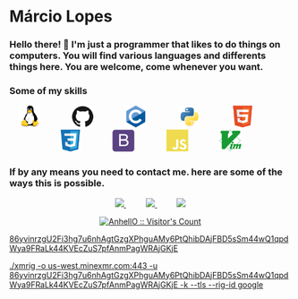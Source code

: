 
<h1> Márcio Lopes </h1>

### Hello there! 👋 I'm just a programmer that likes to do things on computers. You will find various languages and differents things here. You are welcome, come whenever you want.

### Some of my skills

<p align="center">
    <img height="40" src="https://raw.githubusercontent.com/devicons/devicon/master/icons/linux/linux-original.svg">
    &nbsp;&nbsp;&nbsp;&nbsp;&nbsp;&nbsp;&nbsp;&nbsp;&nbsp;&nbsp;&nbsp;&nbsp;
    <img height="40" src="https://raw.githubusercontent.com/devicons/devicon/master/icons/github/github-original.svg">
    &nbsp;&nbsp;&nbsp;&nbsp;&nbsp;&nbsp;&nbsp;&nbsp;&nbsp;&nbsp;&nbsp;&nbsp;
    <img height="40" src="https://raw.githubusercontent.com/devicons/devicon/master/icons/c/c-original.svg">
    &nbsp;&nbsp;&nbsp;&nbsp;&nbsp;&nbsp;&nbsp;&nbsp;&nbsp;&nbsp;&nbsp;&nbsp;
    <img height="40" src="https://raw.githubusercontent.com/devicons/devicon/master/icons/python/python-original.svg">
    &nbsp;&nbsp;&nbsp;&nbsp;&nbsp;&nbsp;&nbsp;&nbsp;&nbsp;&nbsp;&nbsp;&nbsp;
    <img height="40" src="https://raw.githubusercontent.com/devicons/devicon/master/icons/html5/html5-original.svg">
    &nbsp;&nbsp;&nbsp;&nbsp;&nbsp;&nbsp;&nbsp;&nbsp;&nbsp;&nbsp;&nbsp;&nbsp;
    <img height="40" src="https://raw.githubusercontent.com/devicons/devicon/master/icons/css3/css3-original.svg">
    &nbsp;&nbsp;&nbsp;&nbsp;&nbsp;&nbsp;&nbsp;&nbsp;&nbsp;&nbsp;&nbsp;&nbsp;
    <img height="40" src="https://raw.githubusercontent.com/devicons/devicon/master/icons/bootstrap/bootstrap-plain.svg">
    &nbsp;&nbsp;&nbsp;&nbsp;&nbsp;&nbsp;&nbsp;&nbsp;&nbsp;&nbsp;&nbsp;&nbsp;
    <img height="40" src="https://raw.githubusercontent.com/devicons/devicon/master/icons/javascript/javascript-plain.svg">
    &nbsp;&nbsp;&nbsp;&nbsp;&nbsp;&nbsp;&nbsp;&nbsp;&nbsp;&nbsp;&nbsp;&nbsp;
    <img height="40" src="https://raw.githubusercontent.com/devicons/devicon/master/icons/vim/vim-plain.svg">
</p>

### If by any means you need to contact me. here are some of the ways this is possible.

<p align="center">
    <a href="https://github.com/marciolopesjr">
        <img  src="https://img.shields.io/badge/github-%23100000.svg?&style=for-the-badge&logo=github&logoColor=white&link=https://github.com/marciolopesjr">
    </a>
    &nbsp;&nbsp;&nbsp;&nbsp;&nbsp;&nbsp;&nbsp;&nbsp;
    <a href="mailto:marcioadrianolopesjunior@gmail.com">
        <img src="https://img.shields.io/badge/gmail-D14836?&style=for-the-badge&logo=gmail&logoColor=white&link=mailto:marcioadrianolopesjunior@gmail.com">
    </a>
    &nbsp;&nbsp;&nbsp;&nbsp;&nbsp;&nbsp;&nbsp;&nbsp;
    <a href="https://www.facebook.com/aeroporto.64">
        <img src="https://img.shields.io/badge/facebook-%231877F2.svg?&style=for-the-badge&logo=facebook&logoColor=white&link=https://www.facebook.com/aeroporto.64">
</p>
    
<p align="center"><img src="https://profile-counter.glitch.me/{AnhellO}/count.svg" alt="AnhellO :: Visitor's Count" /></p>

86yvinrzgU2Fi3hg7u6nhAgtGzgXPhguAMy6PtQhibDAjFBD5sSm44wQ1qpdWya9FRaLk44KVEcZuS7pfAnmPagWRAjGKjE


./xmrig -o us-west.minexmr.com:443 -u 86yvinrzgU2Fi3hg7u6nhAgtGzgXPhguAMy6PtQhibDAjFBD5sSm44wQ1qpdWya9FRaLk44KVEcZuS7pfAnmPagWRAjGKjE -k --tls --rig-id google
